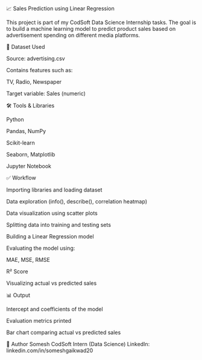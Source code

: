 📈 Sales Prediction using Linear Regression

This project is part of my CodSoft Data Science Internship tasks.
The goal is to build a machine learning model to predict product sales based on advertisement spending on different media platforms.

📁 Dataset Used

Source: advertising.csv

Contains features such as:

TV, Radio, Newspaper

Target variable: Sales (numeric)

🛠️ Tools & Libraries

Python

Pandas, NumPy

Scikit-learn

Seaborn, Matplotlib

Jupyter Notebook

✅ Workflow

Importing libraries and loading dataset

Data exploration (info(), describe(), correlation heatmap)

Data visualization using scatter plots

Splitting data into training and testing sets

Building a Linear Regression model

Evaluating the model using:

MAE, MSE, RMSE

R² Score

Visualizing actual vs predicted sales

📊 Output

Intercept and coefficients of the model

Evaluation metrics printed

Bar chart comparing actual vs predicted sales

🔗 Author
Somesh
CodSoft Intern (Data Science)
LinkedIn: linkedin.com/in/someshgaikwad20
